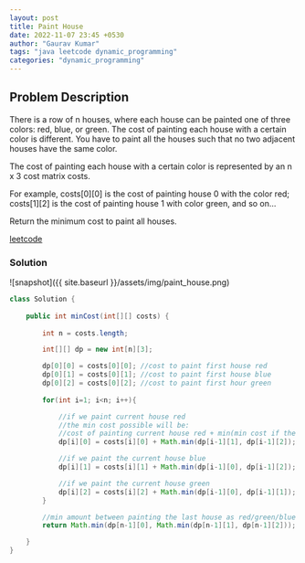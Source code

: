 ```yaml
---
layout: post
title: Paint House
date: 2022-11-07 23:45 +0530
author: "Gaurav Kumar"
tags: "java leetcode dynamic_programming"
categories: "dynamic_programming"
---
```


## Problem Description

There is a row of n houses, where each house can be painted one of three colors: red, blue, or green. The cost of painting each house with a certain color is different. You have to paint all the houses such that no two adjacent houses have the same color.  

The cost of painting each house with a certain color is represented by an n x 3 cost matrix costs.  

For example, costs[0][0] is the cost of painting house 0 with the color red; costs[1][2] is the cost of painting house 1 with color green, and so on...  

Return the minimum cost to paint all houses.  

[leetcode](https://leetcode.com/problems/paint-house/description/)  

### Solution

![snapshot]({{ site.baseurl }}/assets/img/paint_house.png)

```java
class Solution {
    
    public int minCost(int[][] costs) {
        
        int n = costs.length;

        int[][] dp = new int[n][3];

        dp[0][0] = costs[0][0]; //cost to paint first house red
        dp[0][1] = costs[0][1]; //cost to paint first house blue
        dp[0][2] = costs[0][2]; //cost to paint first hour green
        
        for(int i=1; i<n; i++){

            //if we paint current house red
            //the min cost possible will be:
            //cost of painting current house red + min(min cost if the previous buidling was painted green, min cost if the last house was painted blue)
            dp[i][0] = costs[i][0] + Math.min(dp[i-1][1], dp[i-1][2]);

            //if we paint the current house blue
            dp[i][1] = costs[i][1] + Math.min(dp[i-1][0], dp[i-1][2]);

            //if we paint the current house green
            dp[i][2] = costs[i][2] + Math.min(dp[i-1][0], dp[i-1][1]);
        }

        //min amount between painting the last house as red/green/blue
        return Math.min(dp[n-1][0], Math.min(dp[n-1][1], dp[n-1][2]));

    }
}
```
